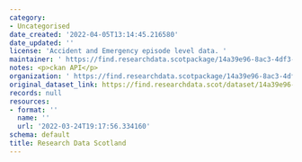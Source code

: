 ```yaml
---
category:
- Uncategorised
date_created: '2022-04-05T13:14:45.216580'
date_updated: ''
license: 'Accident and Emergency episode level data. '
maintainer: ' https://find.researchdata.scotpackage/14a39e96-8ac3-4df3-b42b-07718121c585'
notes: <p>ckan API</p>
organization: ' https://find.researchdata.scotpackage/14a39e96-8ac3-4df3-b42b-07718121c585'
original_dataset_link: https://find.researchdata.scot/dataset/14a39e96-8ac3-4df3-b42b-07718121c585/resource/14a39e96-8ac3-4df3-b42b-07718121c585/download/datadictionary.json
records: null
resources:
- format: ''
  name: ''
  url: '2022-03-24T19:17:56.334160'
schema: default
title: Research Data Scotland
---
```

